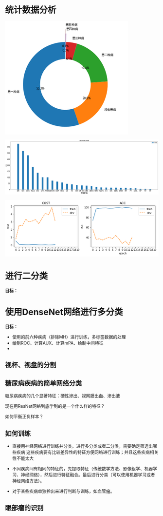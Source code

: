 # 统计数据分析

![image.png](RIADD_experiment.assets/多重患病比例.png)



![image.png](RIADD_experiment.assets/疾病样本排序.png)

![image.png](RIADD_experiment.assets/ResNet_loss&acc.png)



# 进行二分类

**目标：**


# 使用DenseNet网络进行多分类

**目标：**
- 使用的前六种疾病（排除MH）进行训练，多标签数据的处理
- 绘制ROC、计算AUX、计算mPA、绘制中间特征
- 


## 视杯、视盘的分割





## 糖尿病疾病的简单网络分类

糖尿病疾病的几个显著特征：硬性渗出、视网膜出血、渗出液

现在用ResNet网络到底学到的是一个什么样的特征？

如何平衡正负样本？



## 如何训练

- 直接用神经网络进行训练并分类。进行多分类或者二分类，需要确定筛选出哪些疾病
  这些疾病要有比较差异性的特征方便网络进行训练；并且这些疾病相关性不能太大

- 不同疾病间有相同的特征的，先提取特征（传统数学方法、影像组学、机器学习、神经网络），然后进行特征融合。最后进行分类（可以使用机器学习或者神经网络方法）。

- 对于某些疾病单独拎出来进行判断与训练，如血管瘤。



## 眼部瘤的识别

